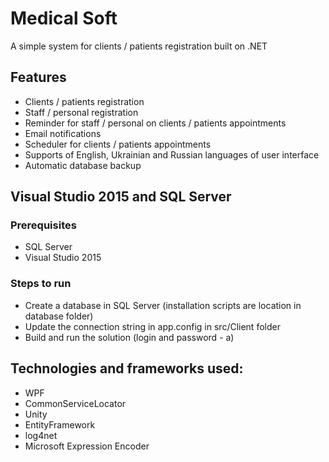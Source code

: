 # Medical Soft
A simple system for clients / patients registration built on .NET

## Features
- Clients / patients registration
- Staff / personal registration
- Reminder for staff / personal on clients / patients appointments
- Email notifications
- Scheduler for clients / patients appointments
- Supports of English, Ukrainian and Russian languages of user interface
- Automatic database backup

## Visual Studio 2015 and SQL Server
### Prerequisites
- SQL Server
- Visual Studio 2015

### Steps to run
- Create a database in SQL Server (installation scripts are location in database folder)
- Update the connection string in app.config in src/Client folder
- Build and run the solution (login and password - a)

## Technologies and frameworks used:
- WPF
- CommonServiceLocator
- Unity
- EntityFramework
- log4net
- Microsoft Expression Encoder
